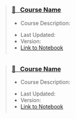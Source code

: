 <blockquote class="callout callout_default" theme="📘">
  <h3 style="margin-top: 0.75cm;"> <a href="ref"> 📘 &nbsp Course Name</a></h3>
  <ul style="margin: 10px 0; padding-bottom: 0.25cm;">
    <li>Course Description: </li> <p>
    <li>Last Updated: </li>
    <li>Version: </li>
    <li><a href="ref">Link to Notebook</a></li>
  </ul>
</blockquote>

<blockquote class="callout callout_default" theme="📗">
  <h3 style="margin-top: 0.75cm;"> <a href="ref"> 📗 &nbsp Course Name</a></h3>
  <ul style="margin: 10px 0; padding-bottom: 0.25cm;">
    <li>Course Description: </li> <p>
    <li>Last Updated: </li>
    <li>Version: </li>
    <li><a href="ref">Link to Notebook</a></li>
  </ul>
</blockquote>